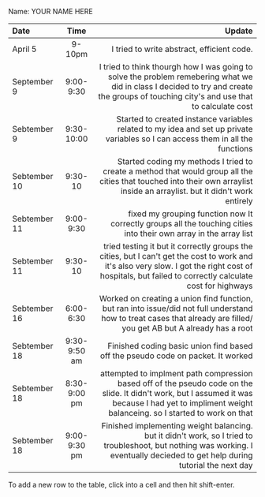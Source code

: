 Name: YOUR NAME HERE

| Date         |     Time      |                                                                                                                                                                                                Update |
|:-------------|:-------------:|------------------------------------------------------------------------------------------------------------------------------------------------------------------------------------------------------:|
| April 5      |    9-10pm     |                                                                                                                                                            I tried to write abstract, efficient code. |
| September 9  |   9:00-9:30   |                I tried to think thourgh how I was going to solve the problem remebering what we did in class I decided to try and create the groups of touching city's and use that to calculate cost |
| Sebtember 9  |  9:30-10:00   |                                                                       Started to created instance variables related to my idea and set up private variables so I can access them in all the functions |
| Sebtember 10 |    9:30-10    |                           Started coding my methods I tried to create a method that would group all the cities that touched into their own arraylist inside an arraylist. but it didn't work entirely |
| Sebtember 11 |   9:00-9:30   |                                                                                     fixed my grouping function now It correctly groups all the touching cities into their own array in the array list |
| Sebtember 11 |    9:30-10    | tried testing it but it correctly groups the cities, but I can't get the cost to work and it's also very slow. I got the right cost of hospitals, but failed to correctly calculate cost for highways |
| Sebtember 16 |   6:00-6:30   |                                  Worked on creating a union find function, but ran into issue/did not full understand how to treat cases that already are filled/ you get AB but A already has a root |
| Sebtember 18 | 9:30-9:50 am  |                                                                                                                       Finished coding basic union find based off the pseudo code on packet. It worked |
| Sebtember 18 | 8:30-9:00  pm | attempted to implment path compression based off of the pseudo code on the slide. It didn't work, but I assumed it was because I had yet to impliment weight balanceing. so I started to work on that |
| Sebtember 18 | 9:00-9:30 pm  |                       Finished implementing weight balancing. but it didn't work, so I tried to troubleshoot, but nothing was working. I eventually decieded to get help during tutorial the next day |


To add a new row to the table, click into a cell and then hit shift-enter.
